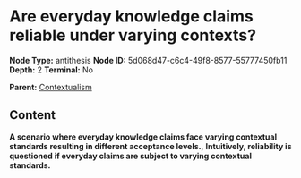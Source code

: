 # Are everyday knowledge claims reliable under varying contexts?

**Node Type:** antithesis
**Node ID:** 5d068d47-c6c4-49f8-8577-55777450fb11
**Depth:** 2
**Terminal:** No

**Parent:** [Contextualism](contextualism.md)

## Content

**A scenario where everyday knowledge claims face varying contextual standards resulting in different acceptance levels.**, **Intuitively, reliability is questioned if everyday claims are subject to varying contextual standards.**

